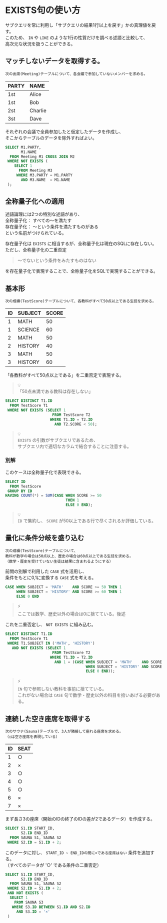 # EXISTS句の使い方

サブクエリを常に利用し「サブクエリの結果1行以上を戻す」かの真理値を戻す。  
このため、 `IN` や `LIKE` のような1行の性質だけを調べる述語と比較して、  
高次元な状況を扱うことができる。

## マッチしないデータを取得する。
```
次の出席(Meeting)テーブルについて、各会議で参加していないメンバーを求める。
```

|PARTY|NAME|
|:--|:--|
|1st|Alice|
|1st|Bob|
|2st|Charlie|
|3st|Dave|

それぞれの会議で全員参加したと仮定したデータを作成し、  
そこからテーブルのデータを除外すればよい。

```sql
SELECT M1.PARTY,
       M1.NAME
  FROM Meeting M1 CROSS JOIN M2
 WHERE NOT EXISTS (
    SELECT 1
      FROM Meeting M3
     WHERE M3.PARTY = M1.PARTY
       AND M3.NAME  = M1.NAME 
 );
```

## 全称量子化への適用
述語論理には2つの特別な述語があり、  
全称量子化： すべての～を満たす    
存在量子化： ～という条件を満たすものがある  
という名前がつけられている。

存在量子化は `EXISTS` に相当するが、全称量子化は現在のSQLに存在しない。  
ただし、全称量子化の二重否定  
> ～でないという条件をみたすものはない

を存在量子化で表現することで、全称量子化をSQLで実現することができる。

## 基本形
```
次の成績(TestScore)テーブルについて、各教科がすべて50点以上である生徒を求める。
```

|ID|SUBJECT|SCORE|
|:--|:--|:--|
|1|MATH|50|
|1|SCIENCE|60
|2|MATH|50
|2|HISTORY|40
|3|MATH|50|
|3|HISTORY|60

「各教科がすべて50点以上である」を二重否定で表現する。

> 💡  
> 「50点未満である教科は存在しない」

```SQL
SELECT DISTINCT T1.ID
  FROM TestScore T1
 WHERE NOT EXISTS (SELECT 1
                     FROM TestScore T2
                    WHERE T1.ID = T2.ID
                      AND T2.SCORE < 50);
```

> 💡  
> `EXISTS` の引数がサブクエリであるため、  
> サブクエリ内で適切なカラムで結合することに注意する。

### 別解
このケースは全称量子化で表現できる。

```SQL
SELECT ID
  FROM TestScore
 GROUP BY ID
HAVING COUNT(*) = SUM(CASE WHEN SCORE >= 50
                           THEN 1
                           ELSE 0 END);
```

> 💡  
> `ID` で集約し、 `SCORE` が50以上である行で尽くされるか評価している。

## 量化に条件分岐を盛り込む
```
次の成績(TestScore)テーブルについて、
教科が数学の場合は50点以上、歴史の場合は60点以上である生徒を求める。  
（数学・歴史を受けていない生徒は結果に含まれるようにする）
```

前問の別解で利用した `CASE` 式を活用し、  
条件をもとに0,1に変換する `CASE` 式を考える。

```SQL
CASE WHEN SUBJECT = 'MATH'    AND SCORE >= 50 THEN 1
     WHEN SUBJECT = 'HISTORY' AND SCORE >= 60 THEN 1
     ELSE 0 END
```

> ⚡  
> ここでは数学、歴史以外の場合は0に捨てている。後述

これを二重否定し、 `NOT EXISTS` に組み込む。

```SQL
SELECT DISTINCT T1.ID
  FROM TestScore T1
 WHERE T1.SUBJECT IN ('MATH', 'HISTORY')
   AND NOT EXISTS (SELECT 1
                     FROM TestScore T2
                    WHERE T1.ID = T2.ID
                      AND 1 = (CASE WHEN SUBJECT = 'MATH'    AND SCORE < 50 THEN 1
                                    WHEN SUBJECT = 'HISTORY' AND SCORE < 60 THEN 1
                                    ELSE 0 END));
```

> ⚡  
> `IN` 句で参照しない教科を事前に捨てている。  
> これがない場合は `CASE` 句で数学・歴史以外の科目を拾いあげる必要がある。

## 連続した空き座席を取得する
```
次のサウナ(Sauna)テーブルで、3人が隣接して座れる座席を求める。  
（○は空き座席を表現している）
```

|ID|SEAT|
|:--|:--|
|1|○|
|2|×|
|3|○|
|4|○|
|5|○|
|6|×|
|7|×|

まず長さ3の座席（開始のIDの終了のIDの差が2であるデータ）を作成する。

```sql
SELECT S1.ID START_ID,
       S2.ID END_ID
  FROM SAUNA S1, SAUNA S2
 WHERE S2.ID = S1.ID + 2;
```

このデータに対し、 `START_ID ~ END_IDの間に×である座席はない` 条件を追加する。  
（すべてのデータが '○' である条件の二重否定）

```sql
SELECT S1.ID START_ID,
       S2.ID END_ID
  FROM SAUNA S1, SAUNA S2
 WHERE S2.ID = S1.ID + 2;
 AND NOT EXISTS (
  SELECT 1
    FROM SAUNA S3
   WHERE S3.ID BETWEEN S1.ID AND S2.ID
     AND S3.ID = '×'
 )
```
